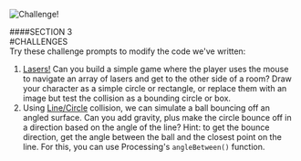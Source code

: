 ![Challenge!](images/challenge.jpg)

####SECTION 3  
#CHALLENGES  
Try these challenge prompts to modify the code we've written:

1. [Lasers!](https://www.google.com/search?q=cat+lasers&sa=X&biw=970&bih=818&tbm=isch&tbo=u&source=univ&ei=A5hXVb7mCcWwsAT0rYGoCA&ved=0CB4QsAQ) Can you build a simple game where the player uses the mouse to navigate an array of lasers and get to the other side of a room? Draw your character as a simple circle or rectangle, or replace them with an image but test the collision as a bounding circle or box.  
2. Using [Line/Circle](line-circle.php) collision, we can simulate a ball bouncing off an angled surface. Can you add gravity, plus make the circle bounce off in a direction based on the angle of the line? Hint: to get the bounce direction, get the angle between the ball and the closest point on the line. For this, you can use Processing's `angleBetween()` function.